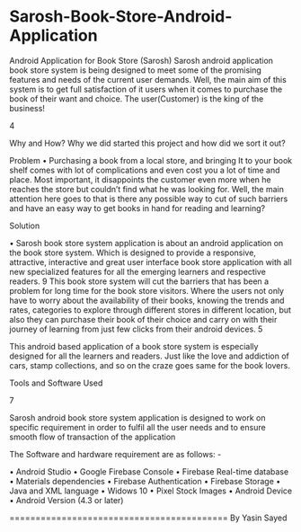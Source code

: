# Sarosh-Book-Store-Android-Application
Android Application for Book Store (Sarosh)
Sarosh android application book store
system is being designed to meet some of
the promising features and needs of the
current user demands. Well, the main aim of
this system is to get full satisfaction of it
users when it comes to purchase the book
of their want and choice. The
user(Customer) is the king of the business!

4

Why and How?
Why we did started this project and how did we sort it out?

Problem
• Purchasing a book from a local store,
and bringing It to your book shelf comes
with lot of complications and even cost
you a lot of time and place. Most
important, it disappoints the customer
even more when he reaches the store
but couldn’t find what he was looking
for. Well, the main attention here goes
to that is there any possible way to cut
of such barriers and have an easy way to
get books in hand for reading and
learning?

Solution

• Sarosh book store system application is about an android
application on the book store system. Which is designed to
provide a responsive, attractive, interactive and great user
interface book store application with all new specialized
features for all the emerging learners and respective
readers. 9 This book store system will cut the barriers that
has been a problem for long time for the book store visitors.
Where the users not only have to worry about the
availability of their books, knowing the trends and rates,
categories to explore through different stores in different
location, but also they can purchase their book of their
choice and carry on with their journey of learning from just
few clicks from their android devices. 5

This android based application
of a book store system is
especially designed for all the
learners and readers. Just like
the love and addiction of cars,
stamp collections, and so on
the craze goes same for the
book lovers.


Tools and Software Used

7

Sarosh android book store system application is designed to
work on specific requirement in order to fulfil all the user
needs and to ensure smooth flow of transaction of the
application

The Software and hardware requirement are as follows: -

• Android Studio
• Google Firebase Console
• Firebase Real-time database
• Materials dependencies
• Firebase Authentication
• Firebase Storage
• Java and XML language
• Widows 10
• Pixel Stock Images
• Android Device
• Android Version (4.3 or later)


==========================================
By Yasin Sayed

